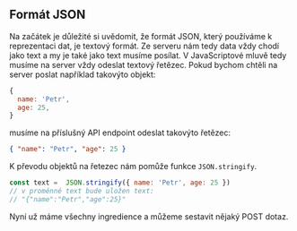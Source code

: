 ## Formát JSON
Na začátek je důležité si uvědomit, že formát JSON, který používáme k reprezentaci dat, je textový formát. Ze serveru nám tedy data vždy chodí jako text a my je také jako text musíme posílat. V JavaScriptové mluvě tedy musíme na server vždy odeslat textový řetězec. Pokud bychom chtěli na server poslat například takovýto objekt:

```js
{
  name: 'Petr',
  age: 25,
}
```

musíme na příslušný API endpoint odeslat takovýto řetězec:

```json
{ "name": "Petr", "age": 25 }
```

K převodu objektů na řetezec nám pomůže funkce `JSON.stringify`.

```js
const text =  JSON.stringify({ name: 'Petr', age: 25 })
// v proměnné text bude uložen text:
// "{"name":"Petr","age":25}"
```

Nyní už máme všechny ingredience a můžeme sestavit nějaký POST dotaz.
